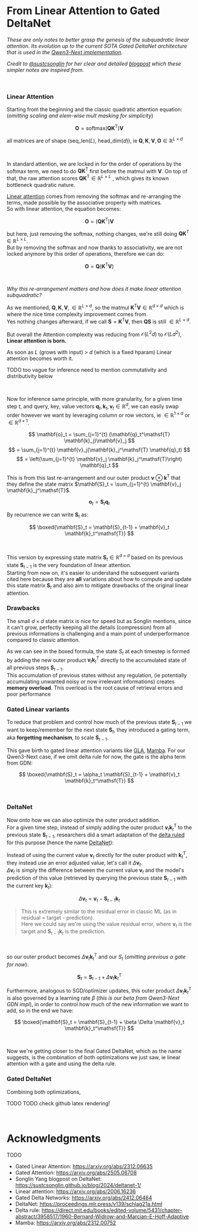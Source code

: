 # From Linear Attention to Gated DeltaNet

*These are only notes to better grasp the genesis of the subquadratic linear attention. Its evolution up to the current
SOTA Gated DeltaNet architecture that is used in the [Qwen3-Next
implementation](https://github.com/casinca/LLM-quest/tree/master/llm_quest/qwen/qwen3_next).*  

*Credit to [@sustcsonglin](https://github.com/sustcsonglin) for her clear and detailed
[blogpost](https://sustcsonglin.github.io/blog/2024/deltanet-1/) which these simpler notes are inspired from.*

&nbsp;

### Linear Attention

Starting from the beginning and the classic quadratic attention equation:  
(*omitting scaling and elem-wise mult masking for simplicity*)

$$
\mathbf{O} = \text{softmax}(\mathbf{Q}\mathbf{K}^\mathsf{T})\mathbf{V}
$$

all matrices are of shape (seq_len($L$), head_dim($d$)), ie 
$\mathbf{Q}, \mathbf{K}, \mathbf{V}, \mathbf{O} \in \mathbb{R}^{L \times d}$

&nbsp;

In standard attention, we are locked in for the order of operations by the softmax term, we need to do $\mathbf{Q}\mathbf{K}^\mathsf{T}$ first
before the matmul with $\mathbf{V}$. On top of that, the raw attention scores $\mathbf{Q}\mathbf{K}^\mathsf{T} \in
\mathbb{R}^{L \times L}$ , which gives its known bottleneck quadratic nature.

[Linear attention](https://arxiv.org/abs/2006.16236) comes from removing the softmax and re-arranging the terms, made possible by the associative property
with matrices.  
So with linear attention, the equation becomes:

$$\mathbf{O} = (\mathbf{Q}\mathbf{K}^\mathsf{T})\mathbf{V}$$

but here, just removing the softmax, nothing changes, we're still doing 
$\mathbf{Q}\mathbf{K}^\mathsf{T} \in\mathbb{R}^{L \times L}$.  
But by removing the softmax and now thanks to associativity, we are not locked anymore by this order of operations,
therefore we can do:

$$\mathbf{O} = \mathbf{Q}(\mathbf{K}^\mathsf{T}\mathbf{V})$$

&nbsp;

*Why this re-arrangement matters and how does it make linear attention subquadratic?*  

As we mentioned, $\mathbf{Q}, \mathbf{K}, \mathbf{V}, \in \mathbb{R}^{L \times d}$, so the matmul
$\mathbf{K}^\mathsf{T}\mathbf{V}\in \mathbb{R}^{d \times d}$ which is where the nice time complexity improvement comes
from.   
Yes nothing changes afterward, if we call $\mathbf{S} = \mathbf{K}^\mathsf{T}\mathbf{V}$, then $\mathbf{Q}\mathbf{S}$
is still $\in \mathbb{R}^{L \times d}$.

But overall the Attention complexity was reducing from $\mathcal{O}(L^2d)$ to $\mathcal{O}(Ld^2)$, **Linear attention is
born.**

As soon as $L$ (grows with input) > $d$ (which is a fixed hparam) Linear attention becomes worth it.  



TODO too vague for inference need to mention commutativity and distributivity below

&nbsp;

Now for inference same principle, with more granularity, for a given time step $t$, and query, key, value vectors 
$\mathbf{q}_t, \mathbf{k}_t, \mathbf{v}_t \in \mathbb{R}^{d}$, we can easily swap order however we want by leveraging
column or row
vectors, ie $\in \mathbb{R}^{1 \times d}$ or $\in \mathbb{R}^{d \times 1}$.

$$
\mathbf{o}_t = \sum_{j=1}^{t} (\mathbf{q}_t^\mathsf{T} \mathbf{k}_j)\mathbf{v}_j
$$
$$
= \sum_{j=1}^{t} \mathbf{v}_j(\mathbf{k}_j^\mathsf{T} \mathbf{q}_t)
$$
$$
= \left(\sum_{j=1}^{t} \mathbf{v}_j \mathbf{k}_j^\mathsf{T}\right) \mathbf{q}_t
$$

This is from this last re-arrangement and our outer product $\mathbf{v} \otimes \mathbf{k}^\mathsf{T}$ that they define the state matrix $\mathbf{S}_t = \sum_{j=1}^{t} \mathbf{v}_j
\mathbf{k}_j^\mathsf{T}$.  

$$
\mathbf{o}_t = \mathbf{S}_t \mathbf{q}_t
$$


By recurrence we can write $\mathbf{S}_t$ as:

$$
\boxed{\mathbf{S}_t = \mathbf{S}_{t-1} + \mathbf{v}_t \mathbf{k}_t^\mathsf{T}}
$$

&nbsp;

This version by expressing state matrix $\mathbf{S}_t \in \mathbb{R}^{d \times d}$ based on its previous state 
$\mathbf{S}_{t-1}$ is the very foundation of linear attention.  
Starting from now on, it's easier to understand the subsequent variants cited here because they are **all** variations
about how to compute and update this state matrix $\mathbf{S}_t$ and also aim to mitigate drawbacks of the original
linear attention.

### Drawbacks

The small $d \times d$ state matrix is nice for speed but as Songlin mentions, since it can't grow, perfectly keeping
all the details (compression) from all previous informations is challenging and a main point of underperformance
compared to classic attention.

As we can see in the boxed formula, the state $S_t$ at each timestep is formed by adding the new outer product 
$\mathbf{v}_t \mathbf{k}_t^\mathsf{T}$ directly to the accumulated state of all previous steps $\mathbf{S}_{t-1}$.  
This accumulation of previous states without any regulation, (ie potentially accumulating unwanted
noisy or now irrelevant informations) creates **memory overload**. This overload is the root cause of retrieval
errors and poor performance

### Gated Linear variants

To reduce that problem and control how much of the previous state $\mathbf{S}_{t-1}$ we want to keep/remember for the
next state $\mathbf{S}_t$, they introduced a gating term, aka **forgetting mechanism**, to scale $\mathbf{S}_{t-1}$.

This gave birth to gated linear attention variants like [GLA](https://arxiv.org/abs/2312.06635),
[Mamba](https://arxiv.org/abs/2312.00752). For our Qwen3-Next case, if we omit delta rule for now, the gate is the alpha
term from GDN:

$$
\boxed{\mathbf{S}_t = \alpha_t \mathbf{S}_{t-1} + \mathbf{v}_t \mathbf{k}_t^\mathsf{T}}
$$

&nbsp;

### DeltaNet

Now onto how we can also optimize the outer product addition.  
For a given time step, instead of simply adding the outer product $\mathbf{v}_t \mathbf{k}_t^\mathsf{T}$ to the previous
state $\mathbf{S}_{t-1}$, researchers did a smart adaptation of the [delta
ruled](https://proceedings.mlr.press/v139/schlag21a.html) for this purpose (hence the name [DeltaNet](https://proceedings.mlr.press/v139/schlag21a.html)):

Instead of using the current value $\mathbf{v}_t$ directly for the outer product with $\mathbf{k}_t^\mathsf{T}$, they
instead use an error adjusted value, let's call it  $\Delta \mathbf{v}_t$.  
$\Delta \mathbf{v}_t$ is simply the difference between the current value $\mathbf{v}_t$ and the model's prediction of
this value (retrieved by querying the previous state $\mathbf{S}_{t-1}$ with the current key $\mathbf{k}_t$):

$$
\Delta \mathbf{v}_t = \mathbf{v}_t - \mathbf{S}_{t-1} \mathbf{k}_t
$$

> This is extremely similar to the residual error in classic ML (as in residual = target - prediction).  
>Here we could say we're using the value residual error, where $\mathbf{v}_t$ is the target and $\mathbf{S}_{t-1}
>\mathbf{k}_t$ is the prediction.

&nbsp;

so our outer product becomes $\Delta \mathbf{v}_t \mathbf{k}_t^\mathsf{T}$ and our $S_t$ (*omitting previous $\alpha$
gate for now*):

$$
\mathbf{S}_t = \mathbf{S}_{t-1} + \Delta \mathbf{v}_t \mathbf{k}_t^\mathsf{T}
$$

Furthermore, analogous to SGD/optimizer updates, this outer product $\Delta \mathbf{v}_t \mathbf{k}_t^\mathsf{T}$ is also
governed by a learning rate $\beta$ (*this is our beta from Qwen3-Next GDN impl*), in order to control how much of the
new information we want to add, so in the end we have:

$$
\boxed{\mathbf{S}_t = \mathbf{S}_{t-1} + \beta \Delta \mathbf{v}_t \mathbf{k}_t^\mathsf{T}}
$$

&nbsp;

Now we're getting closer to the final Gated DeltaNet, which as the name suggests, is the combination of both
optimizations we just saw, ie linear attention with a gate and using the delta rule.

### Gated DeltaNet

Combining both optimizations, 


TODO
TODO check github latex rendering!

&nbsp;

# Acknowledgments

TODO

- Gated Linear Attention: https://arxiv.org/abs/2312.06635
- Gated Attention: https://arxiv.org/abs/2505.06708
- Songlin Yang blogpost on DeltaNet: https://sustcsonglin.github.io/blog/2024/deltanet-1/
- Linear attention: https://arxiv.org/abs/2006.16236
- Gated Delta Networks: https://arxiv.org/abs/2412.06464
- DeltaNet: https://proceedings.mlr.press/v139/schlag21a.html
- Delta rule: https://direct.mit.edu/books/edited-volume/5431/chapter-abstract/3958517/1960-Bernard-Widrow-and-Marcian-E-Hoff-Adaptive
- Mamba: https://arxiv.org/abs/2312.00752
